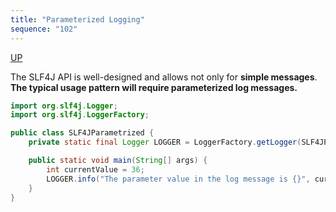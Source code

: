 ```yaml
---
title: "Parameterized Logging"
sequence: "102"
---
```


[UP](/java/java-logging-index.html)


The SLF4J API is well-designed and allows not only for **simple messages**.
**The typical usage pattern will require parameterized log messages.**

```java
import org.slf4j.Logger;
import org.slf4j.LoggerFactory;

public class SLF4JParametrized {
    private static final Logger LOGGER = LoggerFactory.getLogger(SLF4JParametrized.class);

    public static void main(String[] args) {
        int currentValue = 36;
        LOGGER.info("The parameter value in the log message is {}", currentValue);
    }
}
```
